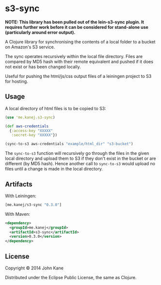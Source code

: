 # s3-sync

**NOTE: This library has been pulled out of the lein-s3-sync plugin. It
requires further work before it can be considered for stand-alone use
(particularly around error output).**

A Clojure library for synchronising the contents of a local folder
to a bucket on Amazon's S3 service.

The sync operates recursively within the local file directory.
Files are compared by MD5 hash with their remote equivalent and
pushed if it does not exist or has been changed locally.

Useful for pushing the html/js/css output files of a leiningen project
to S3 for hosting.

## Usage

A local directory of html files is to be copied to S3:
```clojure
(use 'me.kanej.s3-sync)

(def aws-credentials
  {:access-key "XXXXX"
   :secret-key "XXXXX"})

(sync-to-s3 aws-credentials "example/html_dir" "s3-bucket")
```

The `sync-to-s3` function will recursively go
through the files in the given local directory and upload them to S3
if they don't exist in the bucket or are different (by MD5 hash).
Hence another call to `sync-to-s3` would upload no files until
a change is made in the local directory.


## Artifacts

With Leiningen:
```clojure
[me.kanej/s3-sync "0.3.0"]
```

With Maven:
```xml
<dependency>
  <groupId>me.kanej</groupId>
  <artifactId>s3-sync</artifactId>
  <version>0.3.0</version>
</dependency>
```
## License

Copyright © 2014 John Kane

Distributed under the Eclipse Public License, the same as Clojure.
